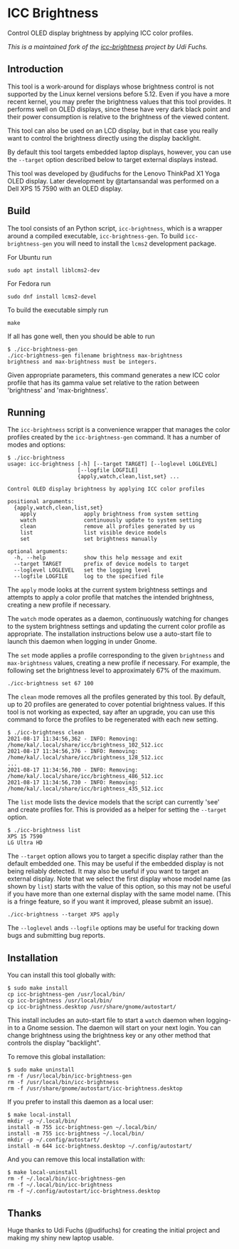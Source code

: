 # ICC Brightness

Control OLED display brightness by applying ICC color profiles.

*This is a maintained fork of the
[icc-brightness](https://github.com/udifuchs/icc-brightness) project by Udi
Fuchs.*

## Introduction

This tool is a work-around for displays whose brightness control is not
supported by the Linux kernel versions before 5.12.  Even if you have a more
recent kernel, you may prefer the brightness values that this tool provides.  It
performs well on OLED displays, since these have very dark black point and their
power consumption is relative to the brightness of the viewed content.

This tool can also be used on an LCD display, but in that case you really want
to control the brightness directly using the display backlight.

By default this tool targets embedded laptop displays, however, you can use the
`--target` option described below to target external displays instead.

This tool was developed by @udifuchs for the Lenovo ThinkPad X1 Yoga OLED
display.  Later development by @tartansandal was performed on a Dell XPS 15 7590
with an OLED display.

## Build

The tool consists of an Python script, `icc-brightness`, which is a wrapper
around a compiled executable, `icc-brightness-gen`.  To build
`icc-brightness-gen` you will need to install the `lcms2` development package.

For Ubuntu run

```console
sudo apt install liblcms2-dev
```

For Fedora run

```console
sudo dnf install lcms2-devel
```

To build the executable simply run

```console
make
```

If all has gone well, then you should be able to run

```console
$ ./icc-brightness-gen
./icc-brightness-gen filename brightness max-brightness
brightness and max-brightness must be integers.
```

Given appropriate parameters, this command generates a new ICC color profile
that has its gamma value set relative to the ration between 'brightness' and
'max-brightness'.

## Running

The `icc-brightness` script is a convenience wrapper that manages the color
profiles created by the `icc-brightness-gen` command. It has a number of modes
and options:

```console
$ ./icc-brightness
usage: icc-brightness [-h] [--target TARGET] [--loglevel LOGLEVEL]
                      [--logfile LOGFILE]
                      {apply,watch,clean,list,set} ...

Control OLED display brightness by applying ICC color profiles

positional arguments:
  {apply,watch,clean,list,set}
    apply               apply brightness from system setting
    watch               continuously update to system setting
    clean               remove all profiles generated by us
    list                list visible device models
    set                 set brightness manually

optional arguments:
  -h, --help            show this help message and exit
  --target TARGET       prefix of device models to target
  --loglevel LOGLEVEL   set the logging level
  --logfile LOGFILE     log to the specified file
```

The `apply` mode looks at the current system brightness settings and attempts to
apply a color profile that matches the intended brightness, creating a new
profile if necessary.

The `watch` mode operates as a daemon, continuously watching for changes to the
system brightness settings and updating the current color profile as
appropriate.  The installation instructions below use a auto-start file to
launch this daemon when logging in under Gnome.

The `set` mode applies a profile corresponding to the given `brightness` and
`max-brightness` values, creating a new profile if necessary. For example, the
following set the brightness level to approximately 67% of the maximum.

```console
./icc-brightness set 67 100
```

The `clean` mode removes all the profiles generated by this tool. By default, up
to 20 profiles are generated to cover potential brightness values.  If this tool
is not working as expected, say after an upgrade, you can use this command to
force the profiles to be regenerated with each new setting.

```console
$ ./icc-brightness clean
2021-08-17 11:34:56,362 - INFO: Removing: /home/kal/.local/share/icc/brightness_102_512.icc
2021-08-17 11:34:56,376 - INFO: Removing: /home/kal/.local/share/icc/brightness_128_512.icc
...
2021-08-17 11:34:56,700 - INFO: Removing: /home/kal/.local/share/icc/brightness_486_512.icc
2021-08-17 11:34:56,730 - INFO: Removing: /home/kal/.local/share/icc/brightness_435_512.icc
```

The `list` mode lists the device models that the script can currently 'see' and
create profiles for. This is provided as a helper for setting the `--target`
option.

```console
$ ./icc-brightness list
XPS 15 7590
LG Ultra HD
```

The `--target` option allows you to target a specific display rather than the
default embedded one. This may be useful if the embedded display is not being
reliably detected. It may also be useful if you want to target an external
display. Note that we select the first display whose model name (as shown by
`list`) starts with the value of this option, so this may not be useful if you
have more than one external display with the same model name. (This is a fringe
feature, so if you want it improved, please submit an issue).

```console
./icc-brightness --target XPS apply
```

The `--loglevel` ands `--logfile` options may be useful for tracking down bugs
and submitting bug reports.

## Installation

You can install this tool globally with:

```console
$ sudo make install
cp icc-brightness-gen /usr/local/bin/
cp icc-brightness /usr/local/bin/
cp icc-brightness.desktop /usr/share/gnome/autostart/
```

This install includes an auto-start file to start a `watch` daemon when
logging-in to a Gnome session.  The daemon will start on your next login.  You
can change brightness using the brightness key or any other method that controls
the display "backlight".

To remove this global installation:

```console
$ sudo make uninstall
rm -f /usr/local/bin/icc-brightness-gen
rm -f /usr/local/bin/icc-brightness
rm -f /usr/share/gnome/autostart/icc-brightness.desktop
```

If you prefer to install this daemon as a local user:

```console
$ make local-install
mkdir -p ~/.local/bin/
install -m 755 icc-brightness-gen ~/.local/bin/
install -m 755 icc-brightness ~/.local/bin/
mkdir -p ~/.config/autostart/
install -m 644 icc-brightness.desktop ~/.config/autostart/
```

And you can remove this local installation with:

```console
$ make local-uninstall
rm -f ~/.local/bin/icc-brightness-gen
rm -f ~/.local/bin/icc-brightness
rm -f ~/.config/autostart/icc-brightness.desktop
```

## Thanks

Huge thanks to Udi Fuchs (@udifuchs) for creating the initial project and making
my shiny new laptop usable.
